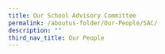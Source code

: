 ```yaml
---
title: Our School Advisory Committee
permalink: /aboutus-folder/Our-People/SAC/
description: ""
third_nav_title: Our People
---
```

